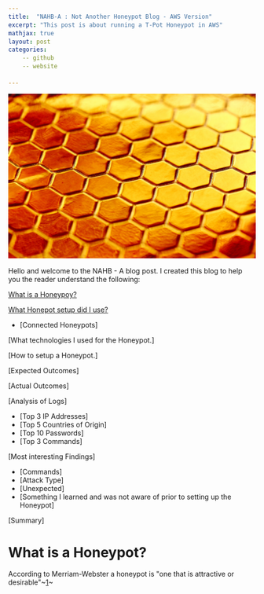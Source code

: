 ```yaml
---
title:  "NAHB-A : Not Another Honeypot Blog - AWS Version"
excerpt: "This post is about running a T-Pot Honeypot in AWS"
mathjax: true
layout: post
categories:
    -- github
    -- website

---
```


![Honey](assets/honey.jpg)

Hello and welcome to the NAHB - A blog post.
I created this blog to help you the reader understand the following:

[What is a Honeypoy?]()

[What Honepot setup did I use?]()

- [Connected Honeypots]

[What technologies I used for the Honeypot.]

[How to setup a Honeypot.]

[Expected Outcomes]

[Actual Outcomes]

[Analysis of Logs]

- [Top 3 IP Addresses]
- [Top 5 Countries of Origin]
- [Top 10 Passwords]
- [Top 3 Commands]

[Most interesting Findings]

- [Commands]
- [Attack Type]
- [Unexpected]
- [Something I learned and was not aware of prior to setting up the Honeypot]

[Summary]



# What is a Honeypot?

According to Merriam-Webster a honeypot is "one that is attractive or desirable"~[1](https://www.merriam-webster.com/dictionary/honeypot)~


